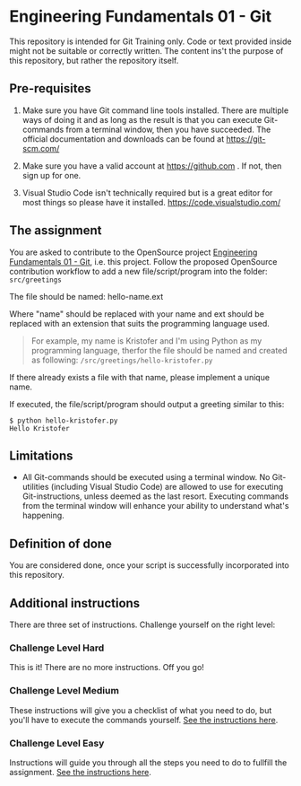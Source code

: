 # Engineering Fundamentals 01 - Git

This repository is intended for Git Training only. Code or text provided inside might not be suitable or correctly written. The content ins't the purpose of this repository, but rather the repository itself.

## Pre-requisites

1. Make sure you have Git command line tools installed. There are multiple ways of doing it and as long as the result is that you can execute Git-commands from a terminal window, then you have succeeded. The official documentation and downloads can be found at https://git-scm.com/

2. Make sure you have a valid account at https://github.com . If not, then sign up for one.

3. Visual Studio Code isn't technically required but is a great editor for most things so please have it installed. https://code.visualstudio.com/ 

## The assignment

You are asked to contribute to the OpenSource project [Engineering Fundamentals 01 - Git](https://github.com/krist00fer/ef-01-git), i.e. this project. Follow the proposed OpenSource contribution workflow to add a new file/script/program into the folder: `src/greetings`

The file should be named: hello-name.ext

Where "name" should be replaced with your name and ext should be replaced with an extension that suits the programming language used.

> For example, my name is Kristofer and I'm using Python as my programming language, therfor the file should be named and created as following: `/src/greetings/hello-kristofer.py`

If there already exists a file with that name, please implement a unique name.

If executed, the file/script/program should output a greeting similar to this:

```
$ python hello-kristofer.py
Hello Kristofer
```

## Limitations

* All Git-commands should be executed using a terminal window. No Git-utilities (including Visual Studio Code) are allowed to use for executing Git-instructions, unless deemed as the last resort. Executing commands from the terminal window will enhance your ability to understand what's happening.


## Definition of done

You are considered done, once your script is successfully incorporated into this repository.

## Additional instructions

There are three set of instructions. Challenge yourself on the right level:

### Challenge Level Hard

This is it! There are no more instructions. Off you go!

### Challenge Level Medium

These instructions will give you a checklist of what you need to do, but you'll have to execute the commands yourself. [See the instructions here](docs/instructions-medium.md).

### Challenge Level Easy

Instructions will guide you through all the steps you need to do to fullfill the assignment. [See the instructions here](docs/instructions-easy.md).